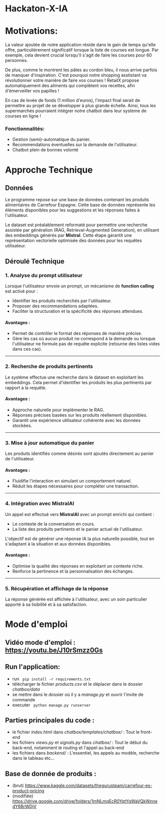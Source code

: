 # Hackaton-X-IA

# Motivations:

La valeur ajoutée de notre application réside dans le gain de temps qu'elle offre, particulièrement significatif lorsque la liste de courses est longue. Par exemple, cela devient crucial lorsqu'il s'agit de faire les courses pour 60 personnes.

De plus, comme le montrent les pâtes au cordon bleu, il nous arrive parfois de manquer d'inspiration. C'est pourquoi notre shopping asstistant va révolutionner votre manière de faire vos courses ! RetailX propose automatiquement des aliments qui complètent vos recettes, afin d'émerveiller vos papilles !

En cas de levée de fonds (1 million d'euros), l'impact final serait de permettre au projet de se développer à plus grande échelle. Ainsi, tous les supermarchés pourraient intégrer notre chatbot dans leur système de courses en ligne !

### Fonctionnalités:
 - Gestion (semi)-automatique du panier.
 - Recommendations éventuelles sur la demande de l'utilisateur.
 - Chatbot plein de bonnes volonté


# Approche Technique

## Données
Le programme repose sur une base de données contenant les produits alimentaires de Carrefour Espagne. Cette base de données représente les éléments disponibles pour les suggestions et les réponses faites à l'utilisateur.

Le dataset est préalablement reformaté pour permettre une recherche assistée par génération (RAG, Retrieval-Augmented Generation), en utilisant des embeddings générés par **Mistral**. Cette étape garantit une représentation vectorielle optimisée des données pour les requêtes utilisateur.

## Déroulé Technique

### 1. Analyse du prompt utilisateur
Lorsque l'utilisateur envoie un prompt, un mécanisme de **function calling** est activé pour :
- Identifier les produits recherchés par l'utilisateur.
- Proposer des recommandations adaptées.
- Faciliter la structuration et la spécificité des réponses attendues.

#### Avantages :
- Permet de contrôler le format des réponses de manière précise.
- Gère les cas où aucun produit ne correspond à la demande ou lorsque l'utilisateur ne formule pas de requête explicite (retourne des listes vides dans ces cas).

---

### 2. Recherche de produits pertinents
Le système effectue une recherche dans le dataset en exploitant les embeddings. Cela permet d'identifier les produits les plus pertinents par rapport à la requête.

#### Avantages :
- Approche naturelle pour implémenter le RAG.
- Réponses précises basées sur les produits réellement disponibles.
- Garantit une expérience utilisateur cohérente avec les données stockées.

---

### 3. Mise à jour automatique du panier
Les produits identifiés comme désirés sont ajoutés directement au panier de l'utilisateur.

#### Avantages :
- Fluidifie l'interaction en simulant un comportement naturel.
- Réduit les étapes nécessaires pour compléter une transaction.

---

### 4. Intégration avec MistralAI
Un appel est effectué vers **MistralAI** avec un prompt enrichi qui contient :
- Le contexte de la conversation en cours.
- La liste des produits pertinents et le panier actuel de l'utilisateur.

L'objectif est de générer une réponse IA la plus naturelle possible, tout en s'adaptant à la situation et aux données disponibles.

#### Avantages :
- Optimise la qualité des réponses en exploitant un contexte riche.
- Renforce la pertinence et la personnalisation des échanges.

---

### 5. Récupération et affichage de la réponse
La réponse générée est affichée à l'utilisateur, avec un soin particulier apporté à sa lisibilité et à sa satisfaction.


# Mode d'emploi
## Vidéo mode d'emploi : https://youtu.be/J10rSmzz0Gs
## Run l'application:
 - run <code> pip install -r requirements.txt </code>
 - télécharger le fichier *products.csv* et le déplacer dans le dossier *chatbox/data*
 - se mettre dans le dossier où il y a *manage.py* et ouvrir l'invite de commande
 - executer <code> python manage.py runserver </code>


## Parties principales du code :
 - le fichier *index.html* dans *chatbox/templates/chatbox/* : Tout le front-end
 - les fichiers *views.py* et *signals.py* dans *chatbox/* : Tout le début du back-end, notamment le routing et l'appel au back-end
 - les fichiers dans *backend/* : L'essentiel, les appels au modèle, recherche dans le tableau etc...

## Base de donnée de produits : 
  - (brut) https://www.kaggle.com/datasets/thegurusteam/carrefour-es-product-pricing
  - (modifiée) https://drive.google.com/drive/folders/1mNLmqEcR0YqtYqWaVQkWnnedY6BrWDjV
